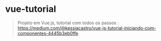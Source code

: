 # vue-tutorial

> Projeto em Vue.js, tutorial com todos os passos : https://medium.com/@kessiacastro/vue-js-tutorial-iniciando-com-componentes-4445b3eb0ffe
